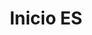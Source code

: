---
title: Inicio ES
permalink: /inicio/
ref: homepage
locale: es
layout: page
inpage_nav: true
seo:
  title: Stop paradas racistas
  description: Campaña de denuncia de las indentificaciones por perfil étnico.
  keywords: paraddepararme, parad de pararme
sections:
  - page-cover
  - intro
  - report-incident
  - take-action
  - testimonials
  - news
  - twitter-cta
  - documents
page-cover:
  template: theme/full-cover.html
  section_id: start
  heading: Inicio
  bg_image: /assets/img/banner-home.jpg
  tagline_image: /assets/img/claim-prova-A-cast.png
intro:
  template: homepage/intro.html
  section_id: intro
  heading: La perfilación étnica...
  key_facts:
    - heading: Es ilegal
      text: El ordenamiento jurídico español prohíbe las identificaciones discriminatorias. Sin embargo, el TC español es el único de Europa que justifica las identificaciones por color de piel u otros supuestos étnicos cuando se producen en el marco del control migratorio, asumiendo, implícitamente, la idea falsa de que la población española es blanca.
    - heading: Es opaca
      text: Aunque se practiquen a plena luz del día, no se publican datos oficiales del número de identificaciones que se llevan a cabo en el marco del control migratorio. En cuanto a la prevención del delito, sabemos el número total de identificaciones realizadas por los cuerpos de seguridad estatales, pero desconocemos tanto la motivación como el resultado.
    - heading: Es sistemática
      text: No se trata de hechos aislados que dependan de la actitud de un funcionario en concreto, sino de una "práctica persistente y generalizada de control identitario", en palabras del Relator Especial de la ONU.
    - heading: Es inefectiva
      text: El uso de estereotipos étnicos en lugar de una sospecha razonada disminuye la eficacia de la labor policial y juega en contra de la seguridad ciudadana, ya que los colectivos afectados pasan a desconfiar de las instituciones y a no colaborar.
    - heading: Es discriminatoria
      text: Genera una frontera invisible vallas para adentro, bajo la que se para a las personas por lo que son o parecen ser y no por lo que han hecho o parecen haber hecho.
    - heading: Es criminalizadora
      text: Normaliza el control policial de unos grupos específicos, recrea una sensación de inseguridad y vincula la apariencia física no occidental con el incumplimiento de la norma.
  cta:
    heading: STOP paradas racistas
    body: |
      Exigimos que se reconozcan y condenen los controles de identidad por perfil étnico, que son el elemento más básico del racismo institucional.
    btn_text: ¡Firma ya!
    btn_link: /manifiesto/
report-incident:
  template: homepage/report-incident.html
  section_id: report-incident
  heading: Explícanoslo
  body: |
    El primer paso para erradicar las identificaciones por perfil étnico es desnormalizarlas y hacerlas visibles. Queremos recoger el máximo de casos posibles para elaborar un informe riguroso, que dimensione esta injusticia y nos permita incidir en los protocolos policiales. Si has sufrido una identificación policial racista en la vía pública o la has presenciado como testigo, rellena el formulario y cuéntanos como fue. Más adelante, en caso de que lo necesites, podemos ofrecerte asesoramiento legal.
  cta:
    btn_text: Comunica una parada
    btn_link: https://goo.gl/forms/VO2uoK1dyLbMWvMo2
    btn_icon: icon icon-Speak-2
take-action:
  template: homepage/take-action.html
  section_id: take-action
  heading: ¡Actúa!
  bg_image: /assets/img/bg-texture.png
  cta_list:
    - btn_text: Protégete, interven, denuncia
      btn_link: /guia-es/
      btn_icon: /assets/img/icon-hand.png
    - btn_text: Comunica una parada racista
      btn_link: https://goo.gl/forms/VO2uoK1dyLbMWvMo2
      btn_icon: /assets/img/icon-megaphone.png
    - btn_text: Incide en las redes sociales
      btn_link: /campana-twitter/
      btn_icon: /assets/img/icon-twitter.png
    - btn_text: ¡Participa! Únete al grupo de trabajo
      btn_link: "#formulari-contacte"
      btn_icon: /assets/img/icon-add-group.png
testimonials:
  template: homepage/testimonials.html
  section_id: testimonials
  heading: Testimonios
news:
  template: homepage/news.html
  section_id: news
  heading: Noticias
twitter-cta:
  template: homepage/twitter-cta.html
  section_id: twitter-cta
  heading: Actúa en Twitter
  body: |
    ¡Alza la voz para que las identificaciones por perfil étnico dejen de ser una práctica normalizada! Utiliza el HT **#paraddepararme** siempre que quieras, para denunciar al instante una parada policial discriminatoria, para difundir una noticia relacionada con la perfilación étnica, para dar tu opinión sobre el tema, etc.

    Aparte de esto, te invitamos a participar en una acción conjunta de incidencia política en twitter que no terminará hasta que las personas responsables hayan establecido todos los mecanismos necesarios para prohibir y perseguir esta práctica ilegal. Menciona a políticos, policías, jueces, abogados, intelectuales, periodistas, activistas, artistas... ¡Haz que se posicionen y se impliquen en la lucha!
  cta:
    btn_text: ¡Actúa!
    btn_link: /campana-twitter/
    btn_icon: socicon socicon-twitter
  twitter_feed:
    hashtags:
      - pareudepararme
      - paraddepararme
      - perfilètnic
      - perfilétnico
    footer: Sigue la campaña en Twitter
documents:
  template: homepage/documents.html
  section_id: documents
  heading: Documentos
  bg_image: /assets/img/banner-documents.jpg
---